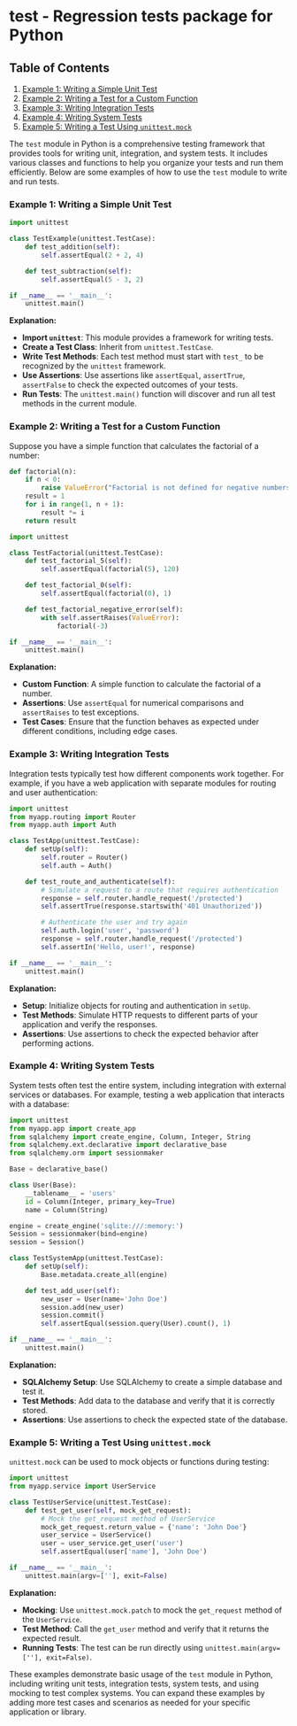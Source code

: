 # test - Regression tests package for Python
## Table of Contents

1. [Example 1: Writing a Simple Unit Test](#example-1-writing-a-simple-unit-test)
2. [Example 2: Writing a Test for a Custom Function](#example-2-writing-a-test-for-a-custom-function)
3. [Example 3: Writing Integration Tests](#example-3-writing-integration-tests)
4. [Example 4: Writing System Tests](#example-4-writing-system-tests)
5. [Example 5: Writing a Test Using `unittest.mock`](#example-5-writing-a-test-using-unittestmock)



The `test` module in Python is a comprehensive testing framework that provides tools for writing unit, integration, and system tests. It includes various classes and functions to help you organize your tests and run them efficiently. Below are some examples of how to use the `test` module to write and run tests.

### Example 1: Writing a Simple Unit Test

```python
import unittest

class TestExample(unittest.TestCase):
    def test_addition(self):
        self.assertEqual(2 + 2, 4)

    def test_subtraction(self):
        self.assertEqual(5 - 3, 2)

if __name__ == '__main__':
    unittest.main()
```

**Explanation:**
- **Import `unittest`**: This module provides a framework for writing tests.
- **Create a Test Class**: Inherit from `unittest.TestCase`.
- **Write Test Methods**: Each test method must start with `test_` to be recognized by the `unittest` framework.
- **Use Assertions**: Use assertions like `assertEqual`, `assertTrue`, `assertFalse` to check the expected outcomes of your tests.
- **Run Tests**: The `unittest.main()` function will discover and run all test methods in the current module.

### Example 2: Writing a Test for a Custom Function

Suppose you have a simple function that calculates the factorial of a number:

```python
def factorial(n):
    if n < 0:
        raise ValueError("Factorial is not defined for negative numbers")
    result = 1
    for i in range(1, n + 1):
        result *= i
    return result

import unittest

class TestFactorial(unittest.TestCase):
    def test_factorial_5(self):
        self.assertEqual(factorial(5), 120)

    def test_factorial_0(self):
        self.assertEqual(factorial(0), 1)

    def test_factorial_negative_error(self):
        with self.assertRaises(ValueError):
            factorial(-3)

if __name__ == '__main__':
    unittest.main()
```

**Explanation:**
- **Custom Function**: A simple function to calculate the factorial of a number.
- **Assertions**: Use `assertEqual` for numerical comparisons and `assertRaises` to test exceptions.
- **Test Cases**: Ensure that the function behaves as expected under different conditions, including edge cases.

### Example 3: Writing Integration Tests

Integration tests typically test how different components work together. For example, if you have a web application with separate modules for routing and user authentication:

```python
import unittest
from myapp.routing import Router
from myapp.auth import Auth

class TestApp(unittest.TestCase):
    def setUp(self):
        self.router = Router()
        self.auth = Auth()

    def test_route_and_authenticate(self):
        # Simulate a request to a route that requires authentication
        response = self.router.handle_request('/protected')
        self.assertTrue(response.startswith('401 Unauthorized'))

        # Authenticate the user and try again
        self.auth.login('user', 'password')
        response = self.router.handle_request('/protected')
        self.assertIn('Hello, user!', response)

if __name__ == '__main__':
    unittest.main()
```

**Explanation:**
- **Setup**: Initialize objects for routing and authentication in `setUp`.
- **Test Methods**: Simulate HTTP requests to different parts of your application and verify the responses.
- **Assertions**: Use assertions to check the expected behavior after performing actions.

### Example 4: Writing System Tests

System tests often test the entire system, including integration with external services or databases. For example, testing a web application that interacts with a database:

```python
import unittest
from myapp.app import create_app
from sqlalchemy import create_engine, Column, Integer, String
from sqlalchemy.ext.declarative import declarative_base
from sqlalchemy.orm import sessionmaker

Base = declarative_base()

class User(Base):
    __tablename__ = 'users'
    id = Column(Integer, primary_key=True)
    name = Column(String)

engine = create_engine('sqlite:///:memory:')
Session = sessionmaker(bind=engine)
session = Session()

class TestSystemApp(unittest.TestCase):
    def setUp(self):
        Base.metadata.create_all(engine)

    def test_add_user(self):
        new_user = User(name='John Doe')
        session.add(new_user)
        session.commit()
        self.assertEqual(session.query(User).count(), 1)

if __name__ == '__main__':
    unittest.main()
```

**Explanation:**
- **SQLAlchemy Setup**: Use SQLAlchemy to create a simple database and test it.
- **Test Methods**: Add data to the database and verify that it is correctly stored.
- **Assertions**: Use assertions to check the expected state of the database.

### Example 5: Writing a Test Using `unittest.mock`

`unittest.mock` can be used to mock objects or functions during testing:

```python
import unittest
from myapp.service import UserService

class TestUserService(unittest.TestCase):
    def test_get_user(self, mock_get_request):
        # Mock the get_request method of UserService
        mock_get_request.return_value = {'name': 'John Doe'}
        user_service = UserService()
        user = user_service.get_user('user')
        self.assertEqual(user['name'], 'John Doe')

if __name__ == '__main__':
    unittest.main(argv=[''], exit=False)
```

**Explanation:**
- **Mocking**: Use `unittest.mock.patch` to mock the `get_request` method of the `UserService`.
- **Test Method**: Call the `get_user` method and verify that it returns the expected result.
- **Running Tests**: The test can be run directly using `unittest.main(argv=[''], exit=False)`.

These examples demonstrate basic usage of the `test` module in Python, including writing unit tests, integration tests, system tests, and using mocking to test complex systems. You can expand these examples by adding more test cases and scenarios as needed for your specific application or library.
